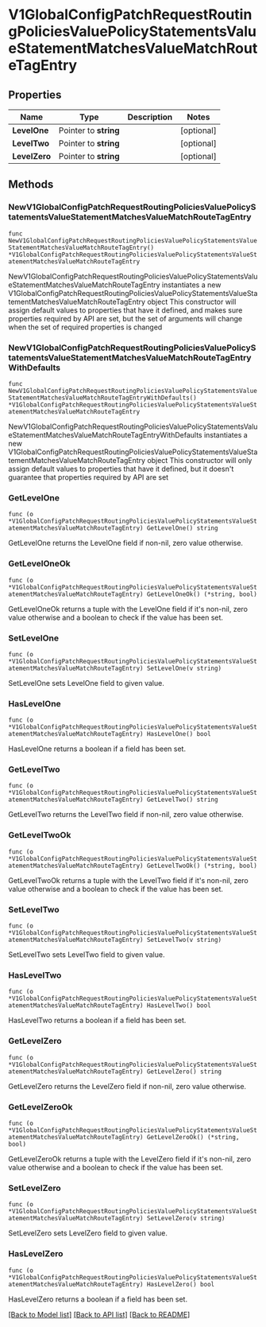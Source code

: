 # V1GlobalConfigPatchRequestRoutingPoliciesValuePolicyStatementsValueStatementMatchesValueMatchRouteTagEntry

## Properties

Name | Type | Description | Notes
------------ | ------------- | ------------- | -------------
**LevelOne** | Pointer to **string** |  | [optional] 
**LevelTwo** | Pointer to **string** |  | [optional] 
**LevelZero** | Pointer to **string** |  | [optional] 

## Methods

### NewV1GlobalConfigPatchRequestRoutingPoliciesValuePolicyStatementsValueStatementMatchesValueMatchRouteTagEntry

`func NewV1GlobalConfigPatchRequestRoutingPoliciesValuePolicyStatementsValueStatementMatchesValueMatchRouteTagEntry() *V1GlobalConfigPatchRequestRoutingPoliciesValuePolicyStatementsValueStatementMatchesValueMatchRouteTagEntry`

NewV1GlobalConfigPatchRequestRoutingPoliciesValuePolicyStatementsValueStatementMatchesValueMatchRouteTagEntry instantiates a new V1GlobalConfigPatchRequestRoutingPoliciesValuePolicyStatementsValueStatementMatchesValueMatchRouteTagEntry object
This constructor will assign default values to properties that have it defined,
and makes sure properties required by API are set, but the set of arguments
will change when the set of required properties is changed

### NewV1GlobalConfigPatchRequestRoutingPoliciesValuePolicyStatementsValueStatementMatchesValueMatchRouteTagEntryWithDefaults

`func NewV1GlobalConfigPatchRequestRoutingPoliciesValuePolicyStatementsValueStatementMatchesValueMatchRouteTagEntryWithDefaults() *V1GlobalConfigPatchRequestRoutingPoliciesValuePolicyStatementsValueStatementMatchesValueMatchRouteTagEntry`

NewV1GlobalConfigPatchRequestRoutingPoliciesValuePolicyStatementsValueStatementMatchesValueMatchRouteTagEntryWithDefaults instantiates a new V1GlobalConfigPatchRequestRoutingPoliciesValuePolicyStatementsValueStatementMatchesValueMatchRouteTagEntry object
This constructor will only assign default values to properties that have it defined,
but it doesn't guarantee that properties required by API are set

### GetLevelOne

`func (o *V1GlobalConfigPatchRequestRoutingPoliciesValuePolicyStatementsValueStatementMatchesValueMatchRouteTagEntry) GetLevelOne() string`

GetLevelOne returns the LevelOne field if non-nil, zero value otherwise.

### GetLevelOneOk

`func (o *V1GlobalConfigPatchRequestRoutingPoliciesValuePolicyStatementsValueStatementMatchesValueMatchRouteTagEntry) GetLevelOneOk() (*string, bool)`

GetLevelOneOk returns a tuple with the LevelOne field if it's non-nil, zero value otherwise
and a boolean to check if the value has been set.

### SetLevelOne

`func (o *V1GlobalConfigPatchRequestRoutingPoliciesValuePolicyStatementsValueStatementMatchesValueMatchRouteTagEntry) SetLevelOne(v string)`

SetLevelOne sets LevelOne field to given value.

### HasLevelOne

`func (o *V1GlobalConfigPatchRequestRoutingPoliciesValuePolicyStatementsValueStatementMatchesValueMatchRouteTagEntry) HasLevelOne() bool`

HasLevelOne returns a boolean if a field has been set.

### GetLevelTwo

`func (o *V1GlobalConfigPatchRequestRoutingPoliciesValuePolicyStatementsValueStatementMatchesValueMatchRouteTagEntry) GetLevelTwo() string`

GetLevelTwo returns the LevelTwo field if non-nil, zero value otherwise.

### GetLevelTwoOk

`func (o *V1GlobalConfigPatchRequestRoutingPoliciesValuePolicyStatementsValueStatementMatchesValueMatchRouteTagEntry) GetLevelTwoOk() (*string, bool)`

GetLevelTwoOk returns a tuple with the LevelTwo field if it's non-nil, zero value otherwise
and a boolean to check if the value has been set.

### SetLevelTwo

`func (o *V1GlobalConfigPatchRequestRoutingPoliciesValuePolicyStatementsValueStatementMatchesValueMatchRouteTagEntry) SetLevelTwo(v string)`

SetLevelTwo sets LevelTwo field to given value.

### HasLevelTwo

`func (o *V1GlobalConfigPatchRequestRoutingPoliciesValuePolicyStatementsValueStatementMatchesValueMatchRouteTagEntry) HasLevelTwo() bool`

HasLevelTwo returns a boolean if a field has been set.

### GetLevelZero

`func (o *V1GlobalConfigPatchRequestRoutingPoliciesValuePolicyStatementsValueStatementMatchesValueMatchRouteTagEntry) GetLevelZero() string`

GetLevelZero returns the LevelZero field if non-nil, zero value otherwise.

### GetLevelZeroOk

`func (o *V1GlobalConfigPatchRequestRoutingPoliciesValuePolicyStatementsValueStatementMatchesValueMatchRouteTagEntry) GetLevelZeroOk() (*string, bool)`

GetLevelZeroOk returns a tuple with the LevelZero field if it's non-nil, zero value otherwise
and a boolean to check if the value has been set.

### SetLevelZero

`func (o *V1GlobalConfigPatchRequestRoutingPoliciesValuePolicyStatementsValueStatementMatchesValueMatchRouteTagEntry) SetLevelZero(v string)`

SetLevelZero sets LevelZero field to given value.

### HasLevelZero

`func (o *V1GlobalConfigPatchRequestRoutingPoliciesValuePolicyStatementsValueStatementMatchesValueMatchRouteTagEntry) HasLevelZero() bool`

HasLevelZero returns a boolean if a field has been set.


[[Back to Model list]](../README.md#documentation-for-models) [[Back to API list]](../README.md#documentation-for-api-endpoints) [[Back to README]](../README.md)


